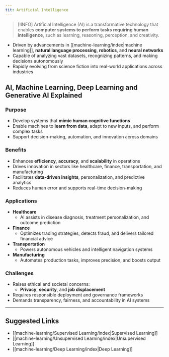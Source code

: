 ```yaml
---
tit: Artificial Intelligence
---
```

> [!INFO]
> Artificial Intelligence (AI) is a transformative technology that enables **computer systems to perform tasks requiring human intelligence**, such as learning, reasoning, perception, and creativity.

- Driven by advancements in [[machine-learning/index|machine learning]], **natural language processing**, **robotics**, and **neural networks**
- Capable of analyzing vast datasets, recognizing patterns, and making decisions autonomously
- Rapidly evolving from science fiction into real-world applications across industries

## AI, Machine Learning, Deep Learning and Generative AI Explained

### Purpose

- Develop systems that **mimic human cognitive functions**
- Enable machines to **learn from data**, adapt to new inputs, and perform complex tasks
- Support decision-making, automation, and innovation across domains

### Benefits

- Enhances **efficiency**, **accuracy**, and **scalability** in operations
- Drives innovation in sectors like healthcare, finance, transportation, and manufacturing
- Facilitates **data-driven insights**, personalization, and predictive analytics
- Reduces human error and supports real-time decision-making

### Applications

- **Healthcare**
	- AI assists in disease diagnosis, treatment personalization, and outcome prediction
- **Finance**
	- Optimizes trading strategies, detects fraud, and delivers tailored financial advice
- **Transportation**
	- Powers autonomous vehicles and intelligent navigation systems
- **Manufacturing**
	- Automates production tasks, improves precision, and boosts output

### Challenges

- Raises ethical and societal concerns:
	- **Privacy**, **security**, and **job displacement**
- Requires responsible deployment and governance frameworks
- Demands transparency, fairness, and accountability in AI systems

---

## Suggested Links

- [[machine-learning/Supervised Learning/index|Supervised Learning]]
- [[machine-learning/Unsupervised Learning/index|Unsupervised Learning]]
- [[machine-learning/Deep Learning/index|Deep Learning]]